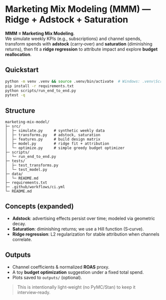 # Marketing Mix Modeling (MMM) — Ridge + Adstock + Saturation

**MMM = Marketing Mix Modeling**.  
We simulate weekly KPIs (e.g., subscriptions) and channel spends, transform spends with **adstock** (carry‑over) and **saturation** (diminishing returns), then fit a **ridge regression** to attribute impact and explore **budget reallocation**.

## Quickstart
```bash
python -m venv .venv && source .venv/bin/activate  # Windows: .venv\Scripts\activate
pip install -r requirements.txt
python scripts/run_end_to_end.py
pytest -q
```

## Structure
```
marketing-mix-model/
├─ src/
│  ├─ simulate.py     # synthetic weekly data
│  ├─ transforms.py   # adstock, saturation
│  ├─ features.py     # build design matrix
│  ├─ model.py        # ridge fit + attribution
│  └─ optimize.py     # simple greedy budget optimizer
├─ scripts/
│  └─ run_end_to_end.py
├─ tests/
│  ├─ test_transforms.py
│  └─ test_model.py
├─ data/
│  └─ README.md
├─ requirements.txt
├─ .github/workflows/ci.yml
└─ README.md
```

## Concepts (expanded)
- **Adstock**: advertising effects persist over time; modeled via geometric decay.
- **Saturation**: diminishing returns; we use a Hill function (S‑curve).
- **Ridge regression**: L2 regularization for stable attribution when channels correlate.

## Outputs
- Channel coefficients & normalized **ROAS** proxy.
- A toy **budget optimization** suggestion under a fixed total spend.
- Plots saved to `outputs/` (optional).

> This is intentionally light‑weight (no PyMC/Stan) to keep it interview‑ready.

